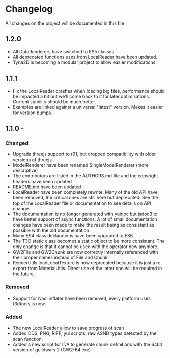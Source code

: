 # Changelog

All changes on the project will be documented in this file

## 1.2.0
 * All DataRenderers have switched to ES5 classes.
 * All deprecated functions uses from LocalReader have been updated.
 * Tyria2D is becoming a modular project to allow easier modifications.

## 1.1.1
 * Fix the LocalReader crashes when loading big files, performance should be impacted a bit
   but we'll come back to it for later optimisations. Current stability should be much better.
 * Examples are linked against a universal "latest" version. Makes it easier for version bumps.

## 1.1.0 - 

### Changed
 * Upgrade threejs support to r91, but dropped compatibility with older versions of threejs
 * ModelRenderer have been renamed SingleModelRenderer (more descriptive)
 * The contributors are listed in the AUTHORS.md file and the copyright headers have been updated
 * README.md have been updated
 * LocalReader have been completely rewrite. Many of the old API have been removed, 
   the critical ones are still here but deprecated.
   See the top of the LocalReader file or documentation to see details on API change.
 * The documentation is no-longer generated with yuidoc but jsdoc3 to have better support of async functions.
   A lot of small documentation changes have been made to make the result being as consistant as possible with
   the old documentation.
 * Many ES4 class declarations have been upgraded to ES6.
 * The T3D static class becomes a static object to be more consistant. The only change is that it cannot be used
   with the operator new anymore.
 * GW2File and GW2Chunk are now correctly internally referenced with their proper names instead of File and Chunk.
 * RenderUtils.loadLocalTexture is now deprecated because it is just a re-export from MaterialUtils. Direct use of
   the latter one will be required in the future.

### Removed
 * Support for Nacl inflater have been removed, every platform uses t3dtools.js now.

### Added
 * The new LocalReader allow to save progress of scan
 * Added DDS, PNG, RIFF, yui scripts, raw ASND types detected by the scan function.
 * Added a new script for IDA to generate chunk definitions with the 64bit version of guildwars 2 (GW2-64.exe)